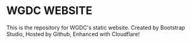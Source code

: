 # WGDC WEBSITE
This is the repository for WGDC's static website.
Created by Bootstrap Studio, Hosted by Github, Enhanced with Cloudflare!
